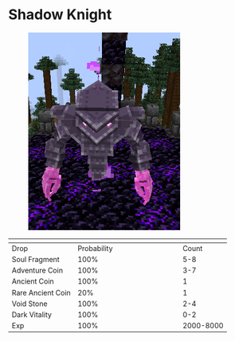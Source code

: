 # Shadow Knight

<figure><img src="../../../../.gitbook/assets/image (6) (1) (1).png" alt=""><figcaption></figcaption></figure>

<table data-header-hidden><thead><tr><th></th><th width="197"></th><th></th></tr></thead><tbody><tr><td>Drop</td><td>Probability</td><td>Count</td></tr><tr><td>Soul Fragment</td><td>100%</td><td>5-8</td></tr><tr><td>Adventure Coin</td><td>100%</td><td>3-7</td></tr><tr><td>Ancient Coin</td><td>100%</td><td>1</td></tr><tr><td>Rare Ancient Coin</td><td>20%</td><td>1</td></tr><tr><td>Void Stone</td><td>100%</td><td>2-4</td></tr><tr><td>Dark Vitality</td><td>100%</td><td>0-2</td></tr><tr><td>Exp</td><td>100%</td><td>2000-8000</td></tr></tbody></table>
